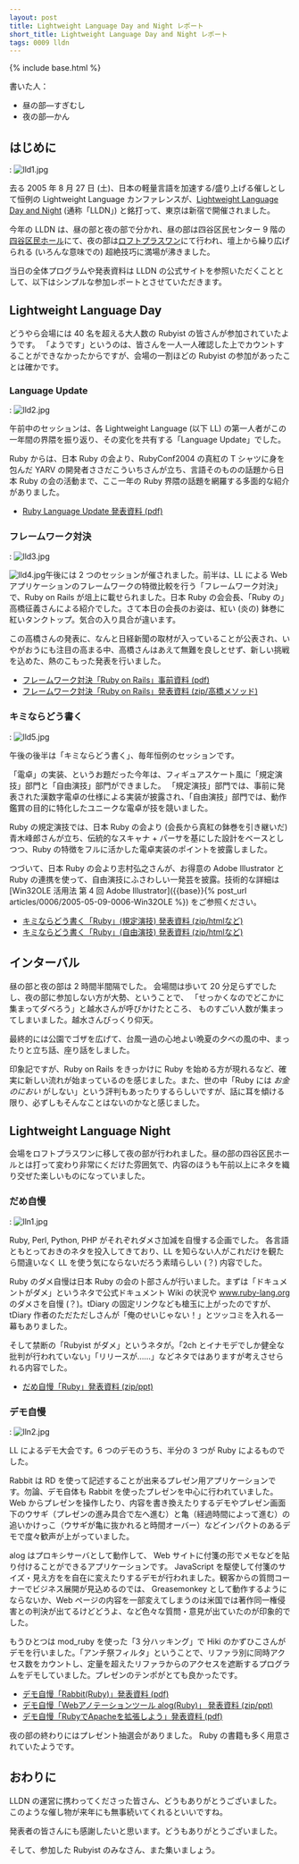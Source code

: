 ```yaml
---
layout: post
title: Lightweight Language Day and Night レポート
short_title: Lightweight Language Day and Night レポート
tags: 0009 lldn
---
```

{% include base.html %}


書いた人：

* 昼の部―すぎむし
* 夜の部―かん


## はじめに
: ![lld1.jpg]({{base}}{{site.baseurl}}/images/0009-lldn-report/lld1.jpg)

去る 2005 年 8 月 27 日 (土)、日本の軽量言語を加速する/盛り上げる催しとして恒例の Lightweight Language カンファレンスが、[Lightweight Language Day and Night](http://ll.jus.or.jp/2005/) (通称「LLDN」) と銘打って、東京は新宿で開催されました。

今年の LLDN は、昼の部と夜の部で分かれ、昼の部は四谷区民センター 9 階の[四谷区民ホール](http://www.city.shinjuku.tokyo.jp/division/261300yotsuya/kuminhall/index.html)にて、夜の部は[ロフトプラスワン](http://www.loft-prj.co.jp/PLUSONE/)にて行われ、壇上から繰り広げられる (いろんな意味での) 超絶技巧に満場が沸きました。

当日の全体プログラムや発表資料は LLDN の公式サイトを参照いただくこととして、以下はシンプルな参加レポートとさせていただきます。

## Lightweight Language Day

どうやら会場には 40 名を超える大人数の Rubyist の皆さんが参加されていたようです。
「ようです」というのは、皆さんを一人一人確認した上でカウントすることができなかったからですが、会場の一割ほどの Rubyist の参加があったことは確かです。

### Language Update
: ![lld2.jpg]({{base}}{{site.baseurl}}/images/0009-lldn-report/lld2.jpg)

午前中のセッションは、各 Lightweight Language (以下 LL) の第一人者がこの一年間の界隈を振り返り、その変化を共有する「Language Update」でした。

Ruby からは、日本 Ruby の会より、RubyConf2004 の真紅の T シャツに身を包んだ YARV の開発者ささだこういちさんが立ち、言語そのものの話題から日本 Ruby の会の活動まで、ここ一年の Ruby 界隈の話題を網羅する多面的な紹介がありました。

* [Ruby Language Update 発表資料 (pdf)](http://ll.jus.or.jp/2005/files/RubyLanguageUpdate.pdf)


### フレームワーク対決
: ![lld3.jpg]({{base}}{{site.baseurl}}/images/0009-lldn-report/lld3.jpg)

![lld4.jpg]({{base}}{{site.baseurl}}/images/0009-lldn-report/lld4.jpg)午後には 2 つのセッションが催されました。前半は、LL による Web アプリケーションのフレームワークの特徴比較を行う「フレームワーク対決」で、Ruby on Rails が俎上に載せられました。日本 Ruby の会会長、「Ruby の」高橋征義さんによる紹介でした。さて本日の会長のお姿は、紅い (炎の) 鉢巻に紅いタンクトップ。気合の入り具合が違います。

この高橋さんの発表に、なんと日経新聞の取材が入っていることが公表され、いやがおうにも注目の高まる中、高橋さんはあえて無難を良しとせず、新しい挑戦を込めた、熱のこもった発表を行いました。

* [フレームワーク対決「Ruby on Rails」事前資料 (pdf)](http://ll.jus.or.jp/2005/files/lldn2005-rails.pdf)
* [フレームワーク対決「Ruby on Rails」発表資料 (zip/高橋メソッド)](http://ll.jus.or.jp/2005/files/lldn2005-rails.zip)


### キミならどう書く
: ![lld5.jpg]({{base}}{{site.baseurl}}/images/0009-lldn-report/lld5.jpg)

午後の後半は「キミならどう書く」、毎年恒例のセッションです。

「電卓」の実装、というお題だった今年は、フィギュアスケート風に「規定演技」部門と「自由演技」部門ができました。
「規定演技」部門では、事前に発表された漢数字電卓の仕様による実装が披露され、「自由演技」部門では、動作鑑賞の目的に特化したユニークな電卓が技を競いました。

Ruby の規定演技では、日本 Ruby の会より (会長から真紅の鉢巻を引き継いだ) 青木峰郎さんが立ち、伝統的なスキャナ + パーサを基にした設計をベースとしつつ、Ruby の特徴をフルに活かした電卓実装のポイントを披露しました。

つづいて、日本 Ruby の会より志村弘之さんが、お得意の Adobe Illustrator と Ruby の連携を使って、自由演技にふさわしい一発芸を披露。技術的な詳細は [Win32OLE 活用法 第 4 回 Adobe Illustrator]({{base}}{% post_url articles/0006/2005-05-09-0006-Win32OLE %}) をご参照ください。

* [キミならどう書く「Ruby」(規定演技) 発表資料 (zip/htmlなど)](http://ll.jus.or.jp/2005/files/lldn-calc-ruby.zip)
* [キミならどう書く「Ruby」(自由演技) 発表資料 (zip/htmlなど)](http://ll.jus.or.jp/2005/files/IlluCalc-LLDN2005a.zip)


## インターバル

昼の部と夜の部は 2 時間半間隔でした。
会場間は歩いて 20 分足らずでしたし、夜の部に参加しない方が大勢、ということで、
「せっかくなのでどこかに集まってダベろう」と越水さんが呼びかけたところ、
ものすごい人数が集まってしまいました。越水さんびっくり仰天。

最終的には公園でゴザを広げて、台風一過の心地よい晩夏の夕べの風の中、まったりと立ち話、座り話をしました。

印象記ですが、Ruby on Rails をきっかけに Ruby を始める方が現れるなど、確実に新しい流れが始まっているのを感じました。また、世の中「Ruby には _お金のにおい_ がしない」という評判もあったりするらしいですが、話に耳を傾ける限り、必ずしもそんなことはないのかなと感じました。

## Lightweight Language Night

会場をロフトプラスワンに移して夜の部が行われました。昼の部の四谷区民ホールとは打って変わり非常にくだけた雰囲気で、内容のほうも午前以上にネタを織り交ぜた楽しいものになっていました。

### だめ自慢
: ![lln1.jpg]({{base}}{{site.baseurl}}/images/0009-lldn-report/lln1.jpg)

Ruby, Perl, Python, PHP がそれぞれダメさ加減を自慢する企画でした。 各言語ともとっておきのネタを投入してきており、LL を知らない人がこれだけを観たら間違いなく LL を使う気にならないだろう素晴らしい (？) 内容でした。

Ruby のダメ自慢は日本 Ruby の会の卜部さんが行いました。まずは「ドキュメントがダメ」というネタで公式ドキュメント Wiki の状況や www.ruby-lang.org のダメさを自慢 (？)。tDiary の固定リンクなども槍玉に上がったのですが、tDiary 作者のただただしさんが「俺のせいじゃない！」とツッコミを入れる一幕もありました。

そして禁断の「Rubyist がダメ」というネタが。「2ch とイナモデでしか健全な批判が行われていない」「リリースが……」などネタではありますが考えさせられる内容でした。

* [だめ自慢「Ruby」発表資料 (zip/ppt)](http://ll.jus.or.jp/2005/files/Ruby_dame.zip)


### デモ自慢
: ![lln2.jpg]({{base}}{{site.baseurl}}/images/0009-lldn-report/lln2.jpg)

LL によるデモ大会です。6 つのデモのうち、半分の 3 つが Ruby によるものでした。

Rabbit は RD を使って記述することが出来るプレゼン用アプリケーションです。勿論、デモ自体も Rabbit を使ったプレゼンを中心に行われていました。 Web からプレゼンを操作したり、内容を書き換えたりするデモやプレゼン画面下のウサギ（プレゼンの進み具合で左へ進む）と亀（経過時間によって進む）の追いかけっこ（ウサギが亀に抜かれると時間オーバー）などインパクトのあるデモで度々歓声が上がっていました。

alog はプロキシサーバとして動作して、 Web サイトに付箋の形でメモなどを貼り付けることができるアプリケーションです。 JavaScript を駆使して付箋のサイズ・見え方をを自在に変えたりするデモが行われました。観客からの質問コーナーでビジネス展開が見込めるのでは、 Greasemonkey として動作するようにならないか、Web ページの内容を一部変えてしまうのは米国では著作同一権侵害との判決が出てるけどどうよ、など色々な質問・意見が出ていたのが印象的でした。

もうひとつは mod_ruby を使った「3 分ハッキング」で Hiki のかずひこさんがデモを行いました。「アンチ祭フィルタ」ということで、リファラ別に同時アクセス数をカウントし、定量を超えたリファラからのアクセスを遮断するプログラムをデモしていました。プレゼンのテンポがとても良かったです。

* [デモ自慢「Rabbit(Ruby)」発表資料 (pdf)](http://ll.jus.or.jp/2005/files/lldn-rabbit.pdf)
* [デモ自慢「Webアノテーションツール alog(Ruby)」 発表資料 (zip/ppt)](http://ll.jus.or.jp/2005/files/LLDN2005_sawada.zip)
* [デモ自慢「RubyでApacheを拡張しよう」発表資料 (pdf)](http://ll.jus.or.jp/2005/files/lldn-demo-ruby.pdf)


夜の部の終わりにはプレゼント抽選会がありました。 Ruby の書籍も多く用意されていたようです。

## おわりに

LLDN の運営に携わってくださった皆さん、どうもありがとうございました。
このような催し物が来年にも無事続いてくれるといいですね。

発表者の皆さんにも感謝したいと思います。どうもありがとうございました。

そして、参加した Rubyist のみなさん、また集いましょう。


